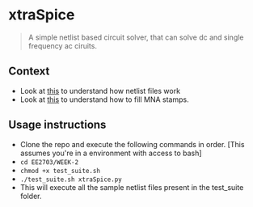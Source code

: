 # xtraSpice
> A simple netlist based circuit solver, that can solve dc and single frequency ac ciruits.
## Context
- Look at [this](https://lpsa.swarthmore.edu/Systems/Electrical/mna/MNA6.html#=) to understand how netlist files work
- Look at [this]() to understand how to fill MNA stamps.
## Usage instructions
- Clone the repo and execute the following commands in order. [This assumes you're in a environment with access to bash]
- `cd EE2703/WEEK-2`
- `chmod +x test_suite.sh`
- `./test_suite.sh xtraSpice.py`
- This will execute all the sample netlist files present in the test_suite folder.
